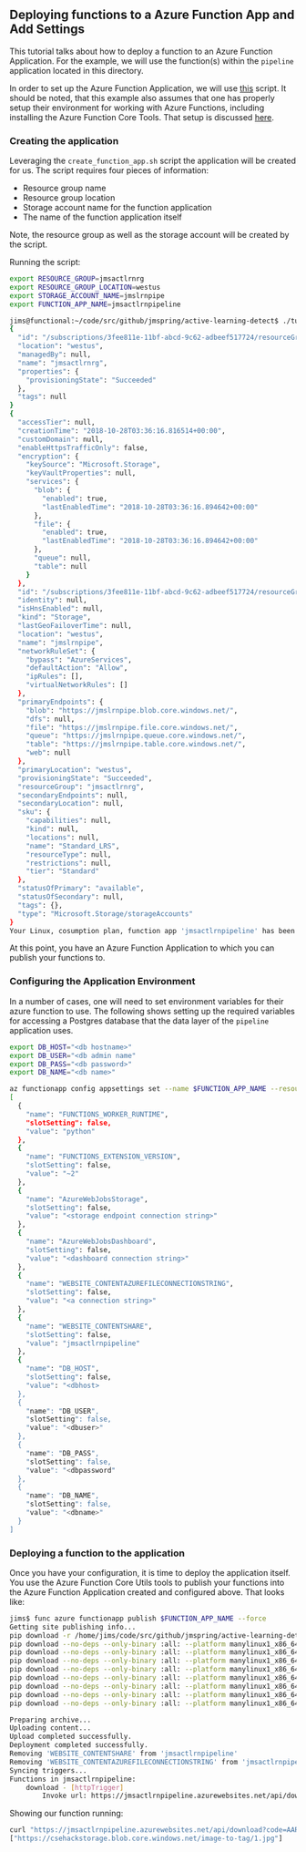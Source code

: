 ## Deploying functions to a Azure Function App and Add Settings

This tutorial talks about how to deploy a function to an Azure Function Application.  For
the example, we will use the function(s) within the `pipeline` application located in this
directory.

In order to set up the Azure Function Application, we will use [this](../tutorial/functions/docs/setup/initial/create_function_app.sh) script.  It should be noted, that
this example also assumes that one has properly setup their environment for working with
Azure Functions, including installing the Azure Function Core Tools.  That setup is discussed [here](../tutorial/functions/docs/setup/initial/README.md).

### Creating the application

Leveraging the `create_function_app.sh` script the application will be created for
us.  The script requires four pieces of information:

- Resource group name
- Resource group location
- Storage account name for the function application
- The name of the function application itself

Note, the resource group as well as the storage account will be created by the script.

Running the script:

```bash
export RESOURCE_GROUP=jmsactlrnrg
export RESOURCE_GROUP_LOCATION=westus
export STORAGE_ACCOUNT_NAME=jmslrnpipe
export FUNCTION_APP_NAME=jmsactlrnpipeline

jims@functional:~/code/src/github/jmspring/active-learning-detect$ ./tutorial/functions/docs/setup/initial/create_function_app.sh $RESOURCE_GROUP $RESOURCE_GROUP_LOCATION $STORAGE_ACCOUNT_NAME $FUNCTION_APP_NAME
{
  "id": "/subscriptions/3fee811e-11bf-abcd-9c62-adbeef517724/resourceGroups/jmsactlrnrg",
  "location": "westus",
  "managedBy": null,
  "name": "jmsactlrnrg",
  "properties": {
    "provisioningState": "Succeeded"
  },
  "tags": null
}
{
  "accessTier": null,
  "creationTime": "2018-10-28T03:36:16.816514+00:00",
  "customDomain": null,
  "enableHttpsTrafficOnly": false,
  "encryption": {
    "keySource": "Microsoft.Storage",
    "keyVaultProperties": null,
    "services": {
      "blob": {
        "enabled": true,
        "lastEnabledTime": "2018-10-28T03:36:16.894642+00:00"
      },
      "file": {
        "enabled": true,
        "lastEnabledTime": "2018-10-28T03:36:16.894642+00:00"
      },
      "queue": null,
      "table": null
    }
  },
  "id": "/subscriptions/3fee811e-11bf-abcd-9c62-adbeef517724/resourceGroups/jmsactlrnrg/providers/Microsoft.Storage/storageAccounts/jmslrnpipe",
  "identity": null,
  "isHnsEnabled": null,
  "kind": "Storage",
  "lastGeoFailoverTime": null,
  "location": "westus",
  "name": "jmslrnpipe",
  "networkRuleSet": {
    "bypass": "AzureServices",
    "defaultAction": "Allow",
    "ipRules": [],
    "virtualNetworkRules": []
  },
  "primaryEndpoints": {
    "blob": "https://jmslrnpipe.blob.core.windows.net/",
    "dfs": null,
    "file": "https://jmslrnpipe.file.core.windows.net/",
    "queue": "https://jmslrnpipe.queue.core.windows.net/",
    "table": "https://jmslrnpipe.table.core.windows.net/",
    "web": null
  },
  "primaryLocation": "westus",
  "provisioningState": "Succeeded",
  "resourceGroup": "jmsactlrnrg",
  "secondaryEndpoints": null,
  "secondaryLocation": null,
  "sku": {
    "capabilities": null,
    "kind": null,
    "locations": null,
    "name": "Standard_LRS",
    "resourceType": null,
    "restrictions": null,
    "tier": "Standard"
  },
  "statusOfPrimary": "available",
  "statusOfSecondary": null,
  "tags": {},
  "type": "Microsoft.Storage/storageAccounts"
}
Your Linux, cosumption plan, function app 'jmsactlrnpipeline' has been successfully created but is not active until content is published usingAzure Portal or the Functions Core Tools.
```

At this point, you have an Azure Function Application to which you can publish your functions to.

### Configuring the Application Environment

In a number of cases, one will need to set environment variables for their azure function to use.  The following
shows setting up the required variables for accessing a Postgres database that the data layer of the `pipeline`
application uses.

```bash
export DB_HOST="<db hostname>"
export DB_USER="<db admin name"
export DB_PASS="<db password>"
export DB_NAME="<db name>"

az functionapp config appsettings set --name $FUNCTION_APP_NAME --resource-group $RESOURCE_GROUP --settings DB_HOST=$DB_HOST DB_USER=$DB_USER DB_PASS=$DB_PASS DB_NAME=$DB_NAME
[
  {
    "name": "FUNCTIONS_WORKER_RUNTIME",
    "slotSetting": false,
    "value": "python"
  },
  {
    "name": "FUNCTIONS_EXTENSION_VERSION",
    "slotSetting": false,
    "value": "~2"
  },
  {
    "name": "AzureWebJobsStorage",
    "slotSetting": false,
    "value": "<storage endpoint connection string>"
  },
  {
    "name": "AzureWebJobsDashboard",
    "slotSetting": false,
    "value": "<dashboard connection string>"
  },
  {
    "name": "WEBSITE_CONTENTAZUREFILECONNECTIONSTRING",
    "slotSetting": false,
    "value": "<a connection string>"
  },
  {
    "name": "WEBSITE_CONTENTSHARE",
    "slotSetting": false,
    "value": "jmsactlrnpipeline"
  },
  {
    "name": "DB_HOST",
    "slotSetting": false,
    "value": "<dbhost>
  },
  {
    "name": "DB_USER",
    "slotSetting": false,
    "value": "<dbuser>"
  },
  {
    "name": "DB_PASS",
    "slotSetting": false,
    "value": "<dbpassword"
  },
  {
    "name": "DB_NAME",
    "slotSetting": false,
    "value": "<dbname>"
  }
]
```

### Deploying a function to the application

Once you have your configuration, it is time to deploy the application itself.  You use the 
Azure Function Core Utils tools to publish your functions into the Azure Function Application
created and configured above.  That looks like:

```bash
jims$ func azure functionapp publish $FUNCTION_APP_NAME --force
Getting site publishing info...
pip download -r /home/jims/code/src/github/jmspring/active-learning-detect/functions/pipeline/requirements.txt --dest /tmp/azureworkertczxe16l
pip download --no-deps --only-binary :all: --platform manylinux1_x86_64 --python-version 36 --implementation cp --abi cp36m --dest /tmp/azureworker40w5hod2 azure_functions==1.0.0a5
pip download --no-deps --only-binary :all: --platform manylinux1_x86_64 --python-version 36 --implementation cp --abi cp36m --dest /tmp/azureworker40w5hod2 azure_functions_worker==1.0.0a6
pip download --no-deps --only-binary :all: --platform manylinux1_x86_64 --python-version 36 --implementation cp --abi cp36m --dest /tmp/azureworker40w5hod2 pg8000==1.12.3
pip download --no-deps --only-binary :all: --platform manylinux1_x86_64 --python-version 36 --implementation cp --abi cp36m --dest /tmp/azureworker40w5hod2 setuptools==40.5.0
pip download --no-deps --only-binary :all: --platform manylinux1_x86_64 --python-version 36 --implementation cp --abi cp36m --dest /tmp/azureworker40w5hod2 grpcio_tools==1.14.2
pip download --no-deps --only-binary :all: --platform manylinux1_x86_64 --python-version 36 --implementation cp --abi cp36m --dest /tmp/azureworker40w5hod2 six==1.11.0
pip download --no-deps --only-binary :all: --platform manylinux1_x86_64 --python-version 36 --implementation cp --abi cp36m --dest /tmp/azureworker40w5hod2 grpcio==1.14.2
pip download --no-deps --only-binary :all: --platform manylinux1_x86_64 --python-version 36 --implementation cp --abi cp36m --dest /tmp/azureworker40w5hod2 protobuf==3.6.1

Preparing archive...
Uploading content...
Upload completed successfully.
Deployment completed successfully.
Removing 'WEBSITE_CONTENTSHARE' from 'jmsactlrnpipeline'
Removing 'WEBSITE_CONTENTAZUREFILECONNECTIONSTRING' from 'jmsactlrnpipeline'
Syncing triggers...
Functions in jmsactlrnpipeline:
    download - [httpTrigger]
        Invoke url: https://jmsactlrnpipeline.azurewebsites.net/api/download?code=AARPr45D5K6AIEWv8bEaqWalSaddrUzd4aydOxmhSPauGUrsPvzw==
```

Showing our function running:

```bash
curl "https://jmsactlrnpipeline.azurewebsites.net/api/download?code=AARPr45D5K6AIEWv8bEaqWalSaddrUzd4aydOxmhSPauGUrsPvzw==&imageCount=1"
["https://csehackstorage.blob.core.windows.net/image-to-tag/1.jpg"]
```